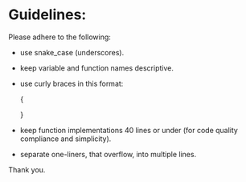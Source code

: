 # Guidelines:

Please adhere to the following:

* use snake_case (underscores).

* keep variable and function names descriptive.

* use curly braces in this format:

    {

    }

* keep function implementations 40 lines or under (for code quality compliance and simplicity).

* separate one-liners, that overflow, into multiple lines.

Thank you.
